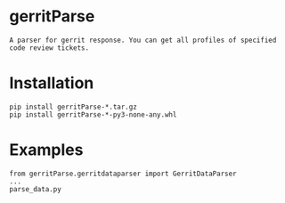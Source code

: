 # gerritParse
    A parser for gerrit response. You can get all profiles of specified code review tickets.

# Installation
    pip install gerritParse-*.tar.gz
    pip install gerritParse-*-py3-none-any.whl

# Examples
    from gerritParse.gerritdataparser import GerritDataParser
    ...
    parse_data.py
